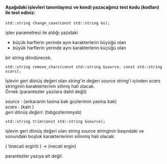 #### Aşağıdaki işlevleri tanımlayınız ve kendi yazacağınız test kodu (kodları) ile test ediniz:

```
std::string change_case(const std::string &s);
```

işlev parametresi ile aldığı yazıdaki 
 + küçük harflerin yerinde aynı karakterlerin büyüğü olan
 + büyük harflerin yerinde aynı karakterlerin küçüğü olan

bir string döndürecek.

```
std::string remove_chars(const std::string &source, const std::string scars);

```

İşlevin geri dönüş değeri olan *string*'in değeri source *string*'i içinden *scars* stringinin karakterlerinin silimiş hali olacak.
<br>Örnek (parantezler yazılara dahil değil)

*source*           : (ankaranin tasina bak gozlerimin yasina bak) <br>
*scars*            : (kain ) <br>
*geri dönüş değeri*: (tsbgozlermnysb)

```
std::string trim(const std::string &source);
```

işlevin geri dönüş değeri olan string source stringinin başındaki ve sonundaki boşluk karakterlerinin silinmiş hali olacak:

(     \tnecati ergin\t     )  ->  (necati ergin)

parantezler yazıya ait değil.
